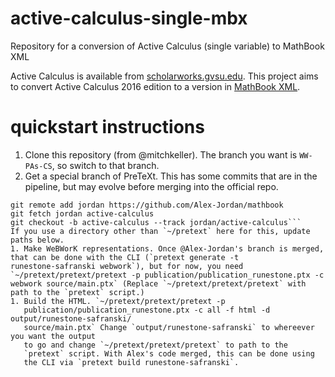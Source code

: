 # active-calculus-single-mbx
Repository for a conversion of Active Calculus (single variable) to MathBook XML

Active Calculus is available from [scholarworks.gvsu.edu](http://scholarworks.gvsu.edu/books/10/). This project aims to convert Active Calculus 2016 edition to a version in [MathBook XML](mathbook.pugetsound.edu).

# quickstart instructions
1. Clone this repository (from @mitchkeller). The branch you want is
   `WW-PAs-CS`, so switch to that branch.
1. Get a special branch of PreTeXt. This has some commits that are in the pipeline, but may evolve before merging into the official repo.
```cd ~/pretext
git remote add jordan https://github.com/Alex-Jordan/mathbook
git fetch jordan active-calculus
git checkout -b active-calculus --track jordan/active-calculus```
If you use a directory other than `~/pretext` here for this, update
paths below.
1. Make WeBWorK representations. Once @Alex-Jordan's branch is merged,
that can be done with the CLI (`pretext generate -t
runestone-safranski webwork`), but for now, you need 
`~/pretext/pretext/pretext -p publication/publication_runestone.ptx -c
webwork source/main.ptx` (Replace `~/pretext/pretext/pretext` with
path to the `pretext` script.)
1. Build the HTML. `~/pretext/pretext/pretext -p
   publication/publication_runestone.ptx -c all -f html -d output/runestone-safranski/
   source/main.ptx` Change `output/runestone-safranski` to whereever you want the output
   to go and change `~/pretext/pretext/pretext` to path to the
   `pretext` script. With Alex's code merged, this can be done using
   the CLI via `pretext build runestone-safranski`.
